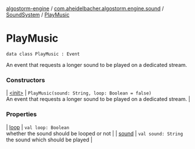 [algostorm-engine](../../../index.md) / [com.aheidelbacher.algostorm.engine.sound](../../index.md) / [SoundSystem](../index.md) / [PlayMusic](.)

# PlayMusic

`data class PlayMusic : Event`

An event that requests a longer sound to be played on a dedicated stream.

### Constructors

| [&lt;init&gt;](-init-.md) | `PlayMusic(sound: String, loop: Boolean = false)`<br>An event that requests a longer sound to be played on a dedicated stream. |

### Properties

| [loop](loop.md) | `val loop: Boolean`<br>whether the sound should be looped or not |
| [sound](sound.md) | `val sound: String`<br>the sound which should be played |

